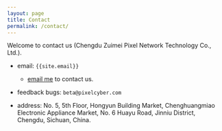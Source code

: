 ```yaml
---
layout: page
title: Contact
permalink: /contact/
---
```


Welcome to contact us (Chengdu Zuimei Pixel Network Technology Co., Ltd.).

* email: `{{site.email}}`
    * [email me](mailto:{{site.email}}) to contact us.

* feedback bugs: `beta@pixelcyber.com`

* address: No. 5, 5th Floor, Hongyun Building Market, Chenghuangmiao Electronic Appliance Market, No. 6 Huayu Road, Jinniu District, Chengdu, Sichuan, China.
